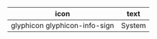 icon                         |text
-----------------------------|--------
glyphicon glyphicon-info-sign|System